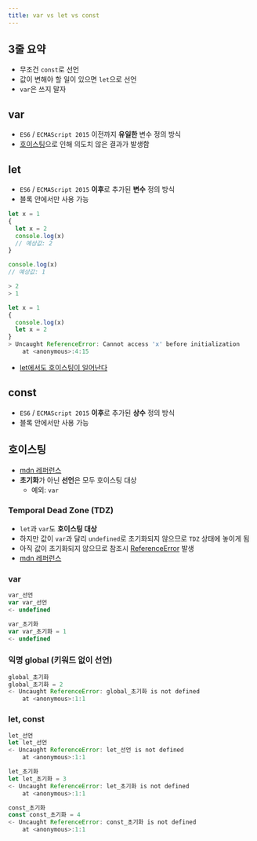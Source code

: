 ```yaml
---
title: var vs let vs const
---
```


## 3줄 요약

- 무조건 `const`로 선언
- 값이 변해야 할 일이 있으면 `let`으로 선언
- `var`은 쓰지 말자

## var

- `ES6` / `ECMAScript 2015` 이전까지 **유일한** 변수 정의 방식
- [호이스팅](#호이스팅)으로 인해 의도치 않은 결과가 발생함

## let

- `ES6` / `ECMAScript 2015` **이후**로 추가된 **변수** 정의 방식
- 블록 안에서만 사용 가능

```js
let x = 1
{
  let x = 2
  console.log(x)
  // 예상값: 2
}

console.log(x)
// 예상값: 1

> 2
> 1
```

```js
let x = 1
{
  console.log(x)
  let x = 2
}
> Uncaught ReferenceError: Cannot access 'x' before initialization
    at <anonymous>:4:15
```

- [let에서도 호이스팅이 일어난다](#Temporal-Dead-Zone-(TDZ))

## const
- `ES6` / `ECMAScript 2015` **이후**로 추가된 **상수** 정의 방식
- 블록 안에서만 사용 가능

## 호이스팅
- [mdn 레퍼런스](https://developer.mozilla.org/ko/docs/Glossary/Hoisting)
- **초기화**가 아닌 **선언**은 모두 호이스팅 대상
  - 예외: `var`

### Temporal Dead Zone (TDZ)

- `let`과 `var`도 **호이스팅 대상**
- 하지만 값이 `var`과 달리 `undefined`로 초기화되지 않으므로 `TDZ` 상태에 놓이게 됨
- 아직 값이 초기화되지 않으므로 참조시 [ReferenceError](https://developer.mozilla.org/en-US/docs/Web/JavaScript/Reference/Global_Objects/ReferenceError) 발생
- [mdn 레퍼런스](https://developer.mozilla.org/en-US/docs/Web/JavaScript/Reference/Statements/let#temporal_dead_zone_tdz)

### var
```js
var_선언
var var_선언
<- undefined

var_초기화
var var_초기화 = 1
<- undefined
```

### 익명 global (키워드 없이 선언)

```js
global_초기화
global_초기화 = 2
<- Uncaught ReferenceError: global_초기화 is not defined
    at <anonymous>:1:1
```

### let, const

```js
let_선언
let let_선언
<- Uncaught ReferenceError: let_선언 is not defined
    at <anonymous>:1:1

let_초기화
let let_초기화 = 3
<- Uncaught ReferenceError: let_초기화 is not defined
    at <anonymous>:1:1

const_초기화
const const_초기화 = 4
<- Uncaught ReferenceError: const_초기화 is not defined
    at <anonymous>:1:1
```

